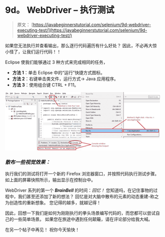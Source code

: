 # 9d。 WebDriver – 执行测试

> 原文： [https://javabeginnerstutorial.com/selenium/9d-webdriver-executing-test/](https://javabeginnerstutorial.com/selenium/9d-webdriver-executing-test/)

如果您无法执行并查看输出，那么逐行代码遍历有什么好处？ 因此，不必再大惊小怪了，让我们运行代码！！

Eclipse 使我们能够通过 3 种方式来完成相同的任务，

*   **方法 1**：单击 Eclipse 中的“运行”快捷方式图标。
*   **方法 2**：右键单击类文件，运行方式-> Java 应用程序。
*   **方法 3**：使用组合键 CTRL + F11。

![Test execution](img/c351fb5a9a535fca616a318ec05a50be.png)

### *散布一些视觉效果：*

执行我们的测试将打开一个新的 Firefox 浏览器窗口，并按照代码执行测试步骤。 如上面的屏幕快照所示，输出显示在控制台中。

WebDriver 系列的第一个 ***BrainBell*** 的时间：*回忆！* 您知道吗，在记住事物的过程中，我们甚至还添加了新的想法？ 回忆是对大脑中散布的元素的动态重建-称之为创造性的重新想象。 您记得的越多，就越记得！

因此，回想一下我们是如何为刚刚执行的拳头场景编写代码的，而您都可以尝试自己的一些简单场景。 如果您在旅途中遇到任何颠簸，请在评论部分给我大喊。

在另一个帖子中再见！ 祝你今天愉快！

